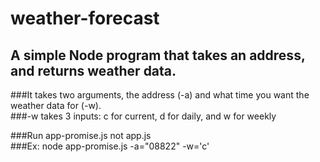 # weather-forecast

## A simple Node program that takes an address, and returns weather data.
###It takes two arguments, the address (-a) and what time you want the weather data for (-w).\
###-w takes 3 inputs: c for current, d for daily, and w for weekly

###Run app-promise.js not app.js\
###Ex: node app-promise.js -a="08822" -w='c'
